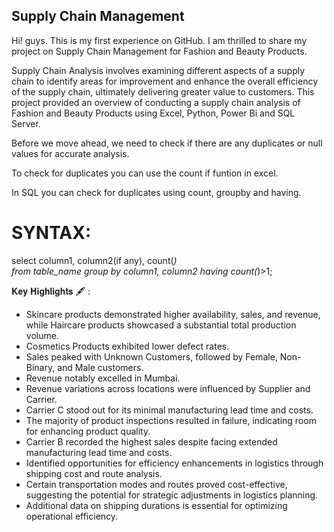 ## Supply Chain Management
Hi! guys. This is my first experience on GitHub. I am thrilled to share my project on Supply Chain Management for Fashion and Beauty Products.

Supply Chain Analysis involves examining different aspects of a supply chain to identify areas for improvement and enhance the overall efficiency of the supply chain, ultimately delivering greater value to customers. This project provided an overview of conducting a supply chain analysis of Fashion and Beauty Products using Excel, Python, Power Bi and SQL Server.

Before we move ahead, we need to check if there are any duplicates or null values for accurate analysis.

To check for duplicates you can use the count if funtion in excel.

In SQL you can check for duplicates using count, groupby and having.

# SYNTAX:
select column1, column2(if any), count(*)  
from table_name
group by column1, column2
having count(*)>1;

𝐊𝐞𝐲 𝐇𝐢𝐠𝐡𝐥𝐢𝐠𝐡𝐭𝐬 🖋 :
- Skincare products demonstrated higher availability, sales, and revenue, while Haircare products showcased a substantial total production volume.
- Cosmetics Products exhibited lower defect rates.
- Sales peaked with Unknown Customers, followed by Female, Non-Binary, and Male customers.
- Revenue notably excelled in Mumbai.
- Revenue variations across locations were influenced by Supplier and Carrier.
- Carrier C stood out for its minimal manufacturing lead time and costs.
- The majority of product inspections resulted in failure, indicating room for enhancing product quality.
- Carrier B recorded the highest sales despite facing extended manufacturing lead time and costs.
- Identified opportunities for efficiency enhancements in logistics through shipping cost and route analysis.
- Certain transportation modes and routes proved cost-effective, suggesting the potential for strategic adjustments in logistics planning.
- Additional data on shipping durations is essential for optimizing operational efficiency.
